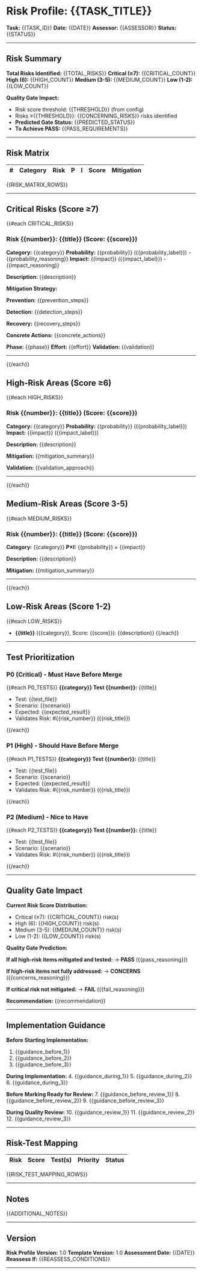 # Risk Profile: {{TASK_TITLE}}

**Task:** {{TASK_ID}}
**Date:** {{DATE}}
**Assessor:** {{ASSESSOR}}
**Status:** {{STATUS}}  <!-- Pre-Implementation | During Development | Post-Implementation -->

---

## Risk Summary

**Total Risks Identified:** {{TOTAL_RISKS}}
**Critical (≥7):** {{CRITICAL_COUNT}}
**High (6):** {{HIGH_COUNT}}
**Medium (3-5):** {{MEDIUM_COUNT}}
**Low (1-2):** {{LOW_COUNT}}

**Quality Gate Impact:**
- Risk score threshold: {{THRESHOLD}} (from config)
- Risks ≥{{THRESHOLD}}: {{CONCERNING_RISKS}} risks identified
- **Predicted Gate Status:** {{PREDICTED_STATUS}}
- **To Achieve PASS:** {{PASS_REQUIREMENTS}}

---

## Risk Matrix

| # | Category | Risk | P | I | Score | Mitigation |
|---|----------|------|---|---|-------|------------|
{{RISK_MATRIX_ROWS}}
<!-- Example row:
| 1 | Security | SQL injection in input | 2 | 3 | **6** | Use parameterized queries, input validation |
-->

---

## Critical Risks (Score ≥7)

{{#each CRITICAL_RISKS}}
### Risk {{number}}: {{title}} (Score: {{score}})

**Category:** {{category}}
**Probability:** {{probability}} ({{probability_label}}) - {{probability_reasoning}}
**Impact:** {{impact}} ({{impact_label}}) - {{impact_reasoning}}

**Description:**
{{description}}

**Mitigation Strategy:**

**Prevention:**
{{prevention_steps}}

**Detection:**
{{detection_steps}}

**Recovery:**
{{recovery_steps}}

**Concrete Actions:**
{{concrete_actions}}

**Phase:** {{phase}}
**Effort:** {{effort}}
**Validation:** {{validation}}

---
{{/each}}

## High-Risk Areas (Score ≥6)

{{#each HIGH_RISKS}}
### Risk {{number}}: {{title}} (Score: {{score}})

**Category:** {{category}}
**Probability:** {{probability}} ({{probability_label}})
**Impact:** {{impact}} ({{impact_label}})

**Description:**
{{description}}

**Mitigation:**
{{mitigation_summary}}

**Validation:**
{{validation_approach}}

---
{{/each}}

## Medium-Risk Areas (Score 3-5)

{{#each MEDIUM_RISKS}}
### Risk {{number}}: {{title}} (Score: {{score}})

**Category:** {{category}}
**P×I:** {{probability}} × {{impact}}

**Description:** {{description}}

**Mitigation:** {{mitigation_summary}}

---
{{/each}}

## Low-Risk Areas (Score 1-2)

{{#each LOW_RISKS}}
- **{{title}}** ({{category}}, Score: {{score}}): {{description}}
{{/each}}

---

## Test Prioritization

### P0 (Critical) - Must Have Before Merge

{{#each P0_TESTS}}
**{{category}} Test {{number}}:**
{{title}}
- Test: {{test_file}}
- Scenario: {{scenario}}
- Expected: {{expected_result}}
- Validates Risk: #{{risk_number}} ({{risk_title}})

{{/each}}

### P1 (High) - Should Have Before Merge

{{#each P1_TESTS}}
**{{category}} Test {{number}}:**
{{title}}
- Test: {{test_file}}
- Scenario: {{scenario}}
- Expected: {{expected_result}}
- Validates Risk: #{{risk_number}} ({{risk_title}})

{{/each}}

### P2 (Medium) - Nice to Have

{{#each P2_TESTS}}
**{{category}} Test {{number}}:**
{{title}}
- Test: {{test_file}}
- Scenario: {{scenario}}
- Validates Risk: #{{risk_number}} ({{risk_title}})

{{/each}}

---

## Quality Gate Impact

**Current Risk Score Distribution:**
- Critical (≥7): {{CRITICAL_COUNT}} risk(s)
- High (6): {{HIGH_COUNT}} risk(s)
- Medium (3-5): {{MEDIUM_COUNT}} risk(s)
- Low (1-2): {{LOW_COUNT}} risk(s)

**Quality Gate Prediction:**

**If all high-risk items mitigated and tested:**
→ **PASS** ({{pass_reasoning}})

**If high-risk items not fully addressed:**
→ **CONCERNS** ({{concerns_reasoning}})

**If critical risk not mitigated:**
→ **FAIL** ({{fail_reasoning}})

**Recommendation:**
{{recommendation}}

---

## Implementation Guidance

**Before Starting Implementation:**
1. {{guidance_before_1}}
2. {{guidance_before_2}}
3. {{guidance_before_3}}

**During Implementation:**
4. {{guidance_during_1}}
5. {{guidance_during_2}}
6. {{guidance_during_3}}

**Before Marking Ready for Review:**
7. {{guidance_before_review_1}}
8. {{guidance_before_review_2}}
9. {{guidance_before_review_3}}

**During Quality Review:**
10. {{guidance_review_1}}
11. {{guidance_review_2}}
12. {{guidance_review_3}}

---

## Risk-Test Mapping

| Risk | Score | Test(s) | Priority | Status |
|------|-------|---------|----------|--------|
{{RISK_TEST_MAPPING_ROWS}}
<!-- Example row:
| SQL injection | 6 | injection.test.ts | P0 | Not Implemented |
-->

---

## Notes

{{ADDITIONAL_NOTES}}

---

## Version

**Risk Profile Version:** 1.0
**Template Version:** 1.0
**Assessment Date:** {{DATE}}
**Reassess If:** {{REASSESS_CONDITIONS}}

---

<!-- End of Risk Profile -->
